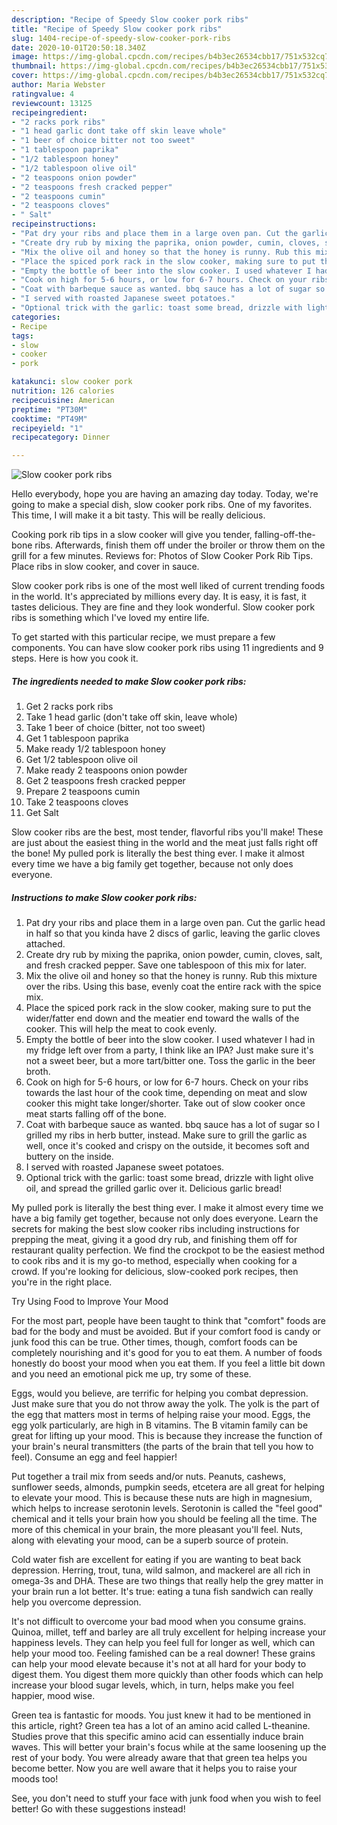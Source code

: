 ```yaml
---
description: "Recipe of Speedy Slow cooker pork ribs"
title: "Recipe of Speedy Slow cooker pork ribs"
slug: 1404-recipe-of-speedy-slow-cooker-pork-ribs
date: 2020-10-01T20:50:18.340Z
image: https://img-global.cpcdn.com/recipes/b4b3ec26534cbb17/751x532cq70/slow-cooker-pork-ribs-recipe-main-photo.jpg
thumbnail: https://img-global.cpcdn.com/recipes/b4b3ec26534cbb17/751x532cq70/slow-cooker-pork-ribs-recipe-main-photo.jpg
cover: https://img-global.cpcdn.com/recipes/b4b3ec26534cbb17/751x532cq70/slow-cooker-pork-ribs-recipe-main-photo.jpg
author: Maria Webster
ratingvalue: 4
reviewcount: 13125
recipeingredient:
- "2 racks pork ribs"
- "1 head garlic dont take off skin leave whole"
- "1 beer of choice bitter not too sweet"
- "1 tablespoon paprika"
- "1/2 tablespoon honey"
- "1/2 tablespoon olive oil"
- "2 teaspoons onion powder"
- "2 teaspoons fresh cracked pepper"
- "2 teaspoons cumin"
- "2 teaspoons cloves"
- " Salt"
recipeinstructions:
- "Pat dry your ribs and place them in a large oven pan. Cut the garlic head in half so that you kinda have 2 discs of garlic, leaving the garlic cloves attached."
- "Create dry rub by mixing the paprika, onion powder, cumin, cloves, salt, and fresh cracked pepper. Save one tablespoon of this mix for later."
- "Mix the olive oil and honey so that the honey is runny. Rub this mixture over the ribs. Using this base, evenly coat the entire rack with the spice mix."
- "Place the spiced pork rack in the slow cooker, making sure to put the wider/fatter end down and the meatier end toward the walls of the cooker. This will help the meat to cook evenly."
- "Empty the bottle of beer into the slow cooker. I used whatever I had in my fridge left over from a party, I think like an IPA? Just make sure it&#39;s not a sweet beer, but a more tart/bitter one. Toss the garlic in the beer broth."
- "Cook on high for 5-6 hours, or low for 6-7 hours. Check on your ribs towards the last hour of the cook time, depending on meat and slow cooker this might take longer/shorter. Take out of slow cooker once meat starts falling off of the bone."
- "Coat with barbeque sauce as wanted. bbq sauce has a lot of sugar so I grilled my ribs in herb butter, instead. Make sure to grill the garlic as well, once it&#39;s cooked and crispy on the outside, it becomes soft and buttery on the inside."
- "I served with roasted Japanese sweet potatoes."
- "Optional trick with the garlic: toast some bread, drizzle with light olive oil, and spread the grilled garlic over it. Delicious garlic bread!"
categories:
- Recipe
tags:
- slow
- cooker
- pork

katakunci: slow cooker pork 
nutrition: 126 calories
recipecuisine: American
preptime: "PT30M"
cooktime: "PT49M"
recipeyield: "1"
recipecategory: Dinner

---
```



![Slow cooker pork ribs](https://img-global.cpcdn.com/recipes/b4b3ec26534cbb17/751x532cq70/slow-cooker-pork-ribs-recipe-main-photo.jpg)

Hello everybody, hope you are having an amazing day today. Today, we're going to make a special dish, slow cooker pork ribs. One of my favorites. This time, I will make it a bit tasty. This will be really delicious.

Cooking pork rib tips in a slow cooker will give you tender, falling-off-the-bone ribs. Afterwards, finish them off under the broiler or throw them on the grill for a few minutes. Reviews for: Photos of Slow Cooker Pork Rib Tips. Place ribs in slow cooker, and cover in sauce.

Slow cooker pork ribs is one of the most well liked of current trending foods in the world. It's appreciated by millions every day. It is easy, it is fast, it tastes delicious. They are fine and they look wonderful. Slow cooker pork ribs is something which I've loved my entire life.


To get started with this particular recipe, we must prepare a few components. You can have slow cooker pork ribs using 11 ingredients and 9 steps. Here is how you cook it.

<!--inarticleads1-->

##### The ingredients needed to make Slow cooker pork ribs:

1. Get 2 racks pork ribs
1. Take 1 head garlic (don&#39;t take off skin, leave whole)
1. Take 1 beer of choice (bitter, not too sweet)
1. Get 1 tablespoon paprika
1. Make ready 1/2 tablespoon honey
1. Get 1/2 tablespoon olive oil
1. Make ready 2 teaspoons onion powder
1. Get 2 teaspoons fresh cracked pepper
1. Prepare 2 teaspoons cumin
1. Take 2 teaspoons cloves
1. Get  Salt


Slow cooker ribs are the best, most tender, flavorful ribs you&#39;ll make! These are just about the easiest thing in the world and the meat just falls right off the bone! My pulled pork is literally the best thing ever. I make it almost every time we have a big family get together, because not only does everyone. 

<!--inarticleads2-->

##### Instructions to make Slow cooker pork ribs:

1. Pat dry your ribs and place them in a large oven pan. Cut the garlic head in half so that you kinda have 2 discs of garlic, leaving the garlic cloves attached.
1. Create dry rub by mixing the paprika, onion powder, cumin, cloves, salt, and fresh cracked pepper. Save one tablespoon of this mix for later.
1. Mix the olive oil and honey so that the honey is runny. Rub this mixture over the ribs. Using this base, evenly coat the entire rack with the spice mix.
1. Place the spiced pork rack in the slow cooker, making sure to put the wider/fatter end down and the meatier end toward the walls of the cooker. This will help the meat to cook evenly.
1. Empty the bottle of beer into the slow cooker. I used whatever I had in my fridge left over from a party, I think like an IPA? Just make sure it&#39;s not a sweet beer, but a more tart/bitter one. Toss the garlic in the beer broth.
1. Cook on high for 5-6 hours, or low for 6-7 hours. Check on your ribs towards the last hour of the cook time, depending on meat and slow cooker this might take longer/shorter. Take out of slow cooker once meat starts falling off of the bone.
1. Coat with barbeque sauce as wanted. bbq sauce has a lot of sugar so I grilled my ribs in herb butter, instead. Make sure to grill the garlic as well, once it&#39;s cooked and crispy on the outside, it becomes soft and buttery on the inside.
1. I served with roasted Japanese sweet potatoes.
1. Optional trick with the garlic: toast some bread, drizzle with light olive oil, and spread the grilled garlic over it. Delicious garlic bread!


My pulled pork is literally the best thing ever. I make it almost every time we have a big family get together, because not only does everyone. Learn the secrets for making the best slow cooker ribs including instructions for prepping the meat, giving it a good dry rub, and finishing them off for restaurant quality perfection. We find the crockpot to be the easiest method to cook ribs and it is my go-to method, especially when cooking for a crowd. If you&#39;re looking for delicious, slow-cooked pork recipes, then you&#39;re in the right place. 

Try Using Food to Improve Your Mood


For the most part, people have been taught to think that "comfort" foods are bad for the body and must be avoided. But if your comfort food is candy or junk food this can be true. Other times, though, comfort foods can be completely nourishing and it's good for you to eat them. A number of foods honestly do boost your mood when you eat them. If you feel a little bit down and you need an emotional pick me up, try some of these.

Eggs, would you believe, are terrific for helping you combat depression. Just make sure that you do not throw away the yolk. The yolk is the part of the egg that matters most in terms of helping raise your mood. Eggs, the egg yolk particularly, are high in B vitamins. The B vitamin family can be great for lifting up your mood. This is because they increase the function of your brain's neural transmitters (the parts of the brain that tell you how to feel). Consume an egg and feel happier!

Put together a trail mix from seeds and/or nuts. Peanuts, cashews, sunflower seeds, almonds, pumpkin seeds, etcetera are all great for helping to elevate your mood. This is because these nuts are high in magnesium, which helps to increase serotonin levels. Serotonin is called the "feel good" chemical and it tells your brain how you should be feeling all the time. The more of this chemical in your brain, the more pleasant you'll feel. Nuts, along with elevating your mood, can be a superb source of protein.

Cold water fish are excellent for eating if you are wanting to beat back depression. Herring, trout, tuna, wild salmon, and mackerel are all rich in omega-3s and DHA. These are two things that really help the grey matter in your brain run a lot better. It's true: eating a tuna fish sandwich can really help you overcome depression. 

It's not difficult to overcome your bad mood when you consume grains. Quinoa, millet, teff and barley are all truly excellent for helping increase your happiness levels. They can help you feel full for longer as well, which can help your mood too. Feeling famished can be a real downer! These grains can help your mood elevate because it's not at all hard for your body to digest them. You digest them more quickly than other foods which can help increase your blood sugar levels, which, in turn, helps make you feel happier, mood wise.

Green tea is fantastic for moods. You just knew it had to be mentioned in this article, right? Green tea has a lot of an amino acid called L-theanine. Studies prove that this specific amino acid can essentially induce brain waves. This will better your brain's focus while at the same loosening up the rest of your body. You were already aware that that green tea helps you become better. Now you are well aware that it helps you to raise your moods too!

See, you don't need to stuff your face with junk food when you wish to feel better! Go  with  these suggestions  instead!

